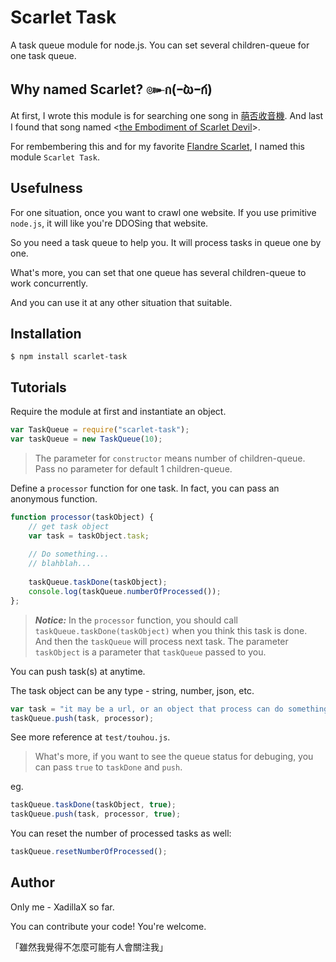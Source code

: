 Scarlet Task
============

A task queue module for node.js. You can set several children-queue for one task queue.

Why named Scarlet? ๛ก(ｰ̀ωｰ́ก)
------------

At first, I wrote this module is for searching one song in [萌否收音機](moe.fm). And last I found that song named <[the Embodiment of Scarlet Devil](http://moe.fm/listen?song=79922)>.

For rembembering this and for my favorite [Flandre Scarlet](http://touhou.wikia.com/wiki/Flandre_Scarlet), I named this module `Scarlet Task`.

Usefulness
------------

For one situation, once you want to crawl one website. If you use primitive `node.js`, it will like you're DDOSing that website.

So you need a task queue to help you. It will process tasks in queue one by one.

What's more, you can set that one queue has several children-queue to work concurrently.

And you can use it at any other situation that suitable.

Installation
------------

```shell
$ npm install scarlet-task
```

Tutorials
------------

Require the module at first and instantiate an object.

```javascript
var TaskQueue = require("scarlet-task");
var taskQueue = new TaskQueue(10);
```

> The parameter for `constructor` means number of children-queue. Pass no parameter for default 1 children-queue.

Define a `processor` function for one task. In fact, you can pass an anonymous function.

```javascript
function processor(taskObject) {
	// get task object
    var task = taskObject.task;
    
    // Do something...
    // blahblah...
    
    taskQueue.taskDone(taskObject);
    console.log(taskQueue.numberOfProcessed());
};
```

> ***Notice:*** In the `processor` function, you should call `taskQueue.taskDone(taskObject)` when you think this task is done. And then the `taskQueue` will process next task. The parameter `taskObject` is a parameter that `taskQueue` passed to you.

You can push task(s) at anytime.

The task object can be any type - string, number, json, etc.

```javascript
var task = "it may be a url, or an object that process can do something with this task object.";
taskQueue.push(task, processor);
```

See more reference at `test/touhou.js`.

> What's more, if you want to see the queue status for debuging, you can pass `true` to `taskDone` and `push`.

eg.

```javascript
taskQueue.taskDone(taskObject, true);
taskQueue.push(task, processor, true);
```

You can reset the number of processed tasks as well:

```javascript
taskQueue.resetNumberOfProcessed();
```

Author
------------

Only me - XadillaX so far.

You can contribute your code! You're welcome.

「雖然我覺得不怎麼可能有人會關注我」
